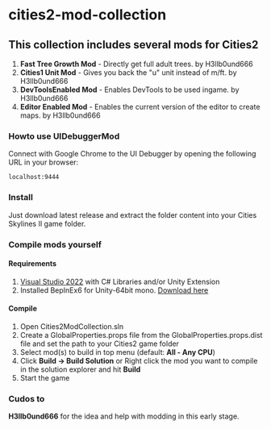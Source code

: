 # cities2-mod-collection

## This collection includes several mods for Cities2
1. **Fast Tree Growth Mod** - Directly get full adult trees. by H3llb0und666
2. **Cities1 Unit Mod** - Gives you back the "u" unit instead of m/ft. by H3llb0und666
3. **DevToolsEnabled Mod** - Enables DevTools to be used ingame. by H3llb0und666
4. **Editor Enabled Mod** - Enables the current version of the editor to create maps. by H3llb0und666

### Howto use UIDebuggerMod
Connect with Google Chrome to the UI Debugger by opening the following URL in your browser:

```localhost:9444```

### Install
Just download latest release and extract the folder content into your Cities Skylines II game folder.

### Compile mods yourself
#### Requirements
1. [Visual Studio 2022](https://visualstudio.microsoft.com/de/downloads/) with C# Libraries and/or Unity Extension 
2. Installed BepInEx6 for Unity-64bit mono. [Download here](https://builds.bepinex.dev/projects/bepinex_be)
#### Compile
1. Open Cities2ModCollection.sln
2. Create a GlobalProperties.props file from the GlobalProperties.props.dist file and set the path to your Cities2 game folder
3. Select mod(s) to build in top menu (default: **All - Any CPU**)
4. Click **Build -> Build Solution** or Right click the mod you want to compile in the solution explorer and hit **Build** 
5. Start the game

### Cudos to
**H3llb0und666** for the idea and help with modding in this early stage.
